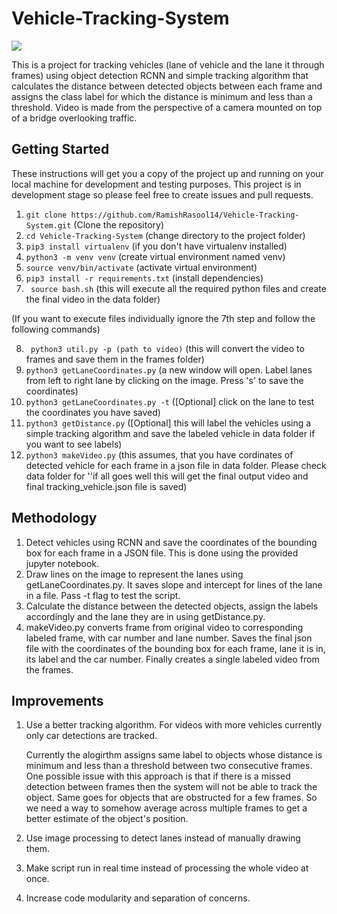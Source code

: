 # Vehicle-Tracking-System

![](https://github.com/RamishRasool14/Vehicle-Tracking-System/tree/main/data/test.gif)

This is a project for tracking vehicles (lane of vehicle and the lane it through frames) using object detection RCNN and simple tracking algorithm that calculates the distance between detected objects between each frame and assigns the class label for which the distance is minimum and less than a threshold. Video is made from the perspective of a camera mounted on top of a bridge overlooking traffic.

## Getting Started
These instructions will get you a copy of the project up and running on your local machine for development and testing purposes. This project is in development stage so please feel free to create issues and pull requests.

1. ``` git clone https://github.com/RamishRasool14/Vehicle-Tracking-System.git ``` (Clone the repository)
2. ``` cd Vehicle-Tracking-System ``` (change directory to the project folder)
3. ``` pip3 install virtualenv ``` (if you don't have virtualenv installed)
4. ``` python3 -m venv venv ``` (create virtual environment named venv)
5. ``` source venv/bin/activate ``` (activate virtual environment)
6. ``` pip3 install -r requirements.txt ``` (install dependencies)
7. ``` source bash.sh``` (this will execute all the required python files and create the final video in the data folder)

(If you want to execute files individually ignore the 7th step and follow the following commands)

8. ``` python3 util.py -p (path to video)``` (this will convert the video to frames and save them in the frames folder)
9. ``` python3 getLaneCoordinates.py ``` (a new window will open. Label lanes from left to right lane by clicking on the image. Press 's' to save the coordinates)
10. ``` python3 getLaneCoordinates.py -t ``` ([Optional] click on the lane to test the coordinates you have saved)
11. ``` python3 getDistance.py ``` ([Optional] this will label the vehicles using a simple tracking algorithm and save the labeled vehicle in data folder if you want to see labels)
12. ``` python3 makeVideo.py ``` (this assumes, that you have cordinates of detected vehicle for each frame in a json file in data folder. Please check data folder for ''if all goes well this will get the final output video and final tracking_vehicle.json file is saved)

## Methodology
1. Detect vehicles using RCNN and save the coordinates of the bounding box for each frame in a JSON file. This is done using the provided jupyter notebook.
2. Draw lines on the image to represent the lanes using getLaneCoordinates.py. It saves slope and intercept for lines of the lane in a file. Pass -t flag to test the script.
3. Calculate the distance between the detected objects, assign the labels accordingly and the lane they are in using getDistance.py.
4. makeVideo.py converts frame from original video to corresponding labeled frame, with car number and lane number. Saves the final json file with the coordinates of the bounding box for each frame, lane it is in, its label and the car number. Finally creates a single labeled video from the frames.

## Improvements
1. Use a better tracking algorithm.
    For videos with more vehicles currently only car detections are tracked.

    Currently the alogirthm assigns same label to objects whose distance is minimum and less than a threshold between two consecutive frames. One possible issue with this approach is that if there is a missed detection between frames then the system will not be able to track the object. Same goes for objects that are obstructed for a few frames. So we need a way to somehow average across multiple frames to get a better estimate of the object's position.

2. Use image processing to detect lanes instead of manually drawing them.

3. Make script run in real time instead of processing the whole video at once.

4. Increase code modularity and separation of concerns.